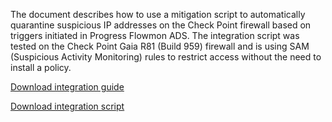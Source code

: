 The document describes how to use a mitigation script to automatically quarantine suspicious IP addresses on the Check Point firewall based on triggers initiated in Progress Flowmon ADS. The integration script was tested on the Check Point Gaia R81 (Build 959) firewall and is using SAM (Suspicious Activity Monitoring) rules to restrict access without the need to install a policy. 

[Download integration guide](Check%20Point/Kemp%20Flowmon%20ADS%20Script%20for%20Check%20Point%20Quarantine.pdf)

[Download integration script](Check%20Point/script.sh)
